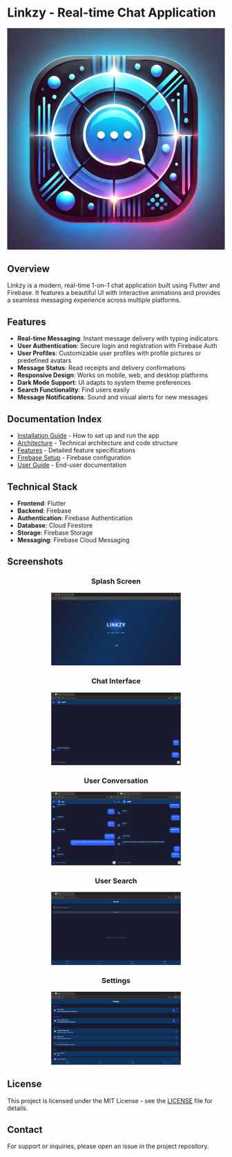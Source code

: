# Linkzy - Real-time Chat Application

![Linkzy Logo](../assets/images/linkzy_icon.png)

## Overview

Linkzy is a modern, real-time 1-on-1 chat application built using Flutter and Firebase. It features a beautiful UI with interactive animations and provides a seamless messaging experience across multiple platforms.

## Features

- **Real-time Messaging**: Instant message delivery with typing indicators
- **User Authentication**: Secure login and registration with Firebase Auth
- **User Profiles**: Customizable user profiles with profile pictures or predefined avatars
- **Message Status**: Read receipts and delivery confirmations
- **Responsive Design**: Works on mobile, web, and desktop platforms
- **Dark Mode Support**: UI adapts to system theme preferences
- **Search Functionality**: Find users easily
- **Message Notifications**: Sound and visual alerts for new messages

## Documentation Index

- [Installation Guide](./INSTALLATION.md) - How to set up and run the app
- [Architecture](./ARCHITECTURE.md) - Technical architecture and code structure
- [Features](./FEATURES.md) - Detailed feature specifications
- [Firebase Setup](./FIREBASE_SETUP.md) - Firebase configuration
- [User Guide](./USER_GUIDE.md) - End-user documentation

## Technical Stack

- **Frontend**: Flutter
- **Backend**: Firebase
- **Authentication**: Firebase Authentication
- **Database**: Cloud Firestore
- **Storage**: Firebase Storage
- **Messaging**: Firebase Cloud Messaging

## Screenshots

<div align="center">
  <h3>Splash Screen</h3>
  <img src="./images/screens/splash_screen.png" alt="Splash Screen" width="300"/>
  
  <h3>Chat Interface</h3>
  <img src="./images/screens/chat_screen.png" alt="Chat Interface" width="300"/>
  
  <h3>User Conversation</h3>
  <img src="./images/screens/tow_user_chat.png" alt="User Conversation" width="300"/>
  
  <h3>User Search</h3>
  <img src="./images/screens/search_user.png" alt="User Search" width="300"/>
  
  <h3>Settings</h3>
  <img src="./images/screens/settings.png" alt="Settings" width="300"/>
</div>

## License

This project is licensed under the MIT License - see the [LICENSE](../LICENSE) file for details.

## Contact

For support or inquiries, please open an issue in the project repository. 